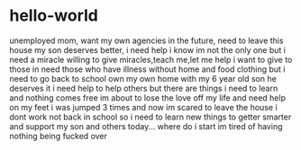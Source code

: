 # hello-world
unemployed mom, want my own agencies in the future, need to leave this house my son deserves better, i need help i know im not the only one but i need a miracle willing to give miracles,teach me,let me help
i want to give to those in need those who have illness without home and food clothing but i need to go back to school own my own home with my 6 year old son he deserves it i need help to help others but there are things i need to learn and nothing comes free im about to lose the love off my life and need help on my feet i was jumped 3 times and now im scared to leave the house i dont work not back in school so i need to learn new things to getter smarter and support my son and others today... where do i start im tired of having nothing being fucked over

